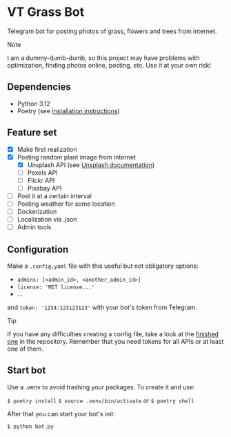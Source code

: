 # VT Grass Bot

Telegram bot for posting photos of grass, flowers and trees from internet.

> [!NOTE]
> I am a dummy-dumb-dumb, so this project may have problems with optimization, finding photos online, posting, etc. Use it at your own risk!

## Dependencies

- Python 3.12
- Poetry (see [installation instructions](https://python-poetry.org/docs/#installation))

## Feature set

- [x] Make first realization
- [x] Posting random plant image from internet
    - [x] Unsplash API (see [Unsplash documentation](https://unsplash.com/documentation))
    - [ ] Pexels API
    - [ ] Flickr API
    - [ ] Pixabay API
- [ ] Post it at a certain interval
- [ ] Posting weather for some location
- [ ] Dockerization
- [ ] Localization via .json
- [ ] Admin tools

## Configuration

Make a `.config.yaml` file with this useful but not obligatory options:
- ```admins: [<admin_id>, <another_admin_id>]```
- ```license: 'MIT license...'```
- ...

and `token: '1234:123123123'` with your bot's token from Telegram.

> [!TIP]
> If you have any difficulties creating a config file, take a look at the [finished one](./config.yaml) in the repository.
> Remember that you need tokens for all APIs or at least one of them.

## Start bot

Use a .venv to avoid trashing your packages. To create it and use:

```$ poetry install```
```$ source .venv/bin/activate``` or ```$ poetry shell```

After that you can start your bot's init:

```$ python bot.py```
